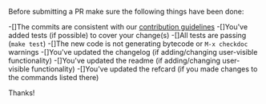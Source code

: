 Before submitting a PR make sure the following things have been done:

-[]The commits are consistent with our [contribution guidelines](CONTRIBUTING.md)
-[]You've added tests (if possible) to cover your change(s)
-[]All tests are passing (`make test`)
-[]The new code is not generating bytecode or `M-x checkdoc` warnings
-[]You've updated the changelog (if adding/changing user-visible functionality)
-[]You've updated the readme (if adding/changing user-visible functionality)
-[]You've updated the refcard (if you made changes to the commands listed there)

Thanks!
